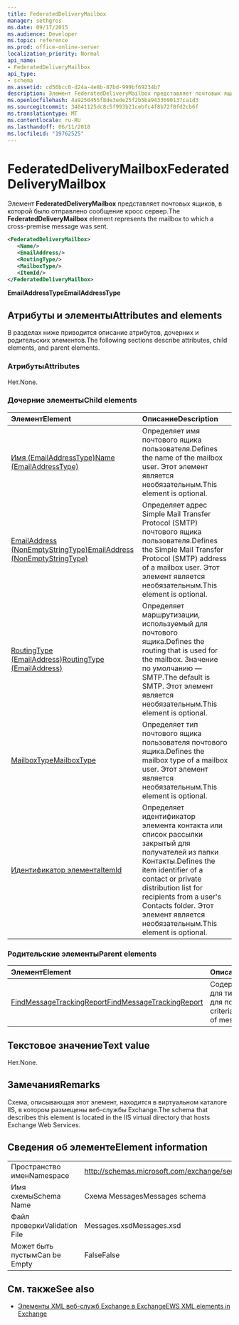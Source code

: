 ```yaml
---
title: FederatedDeliveryMailbox
manager: sethgros
ms.date: 09/17/2015
ms.audience: Developer
ms.topic: reference
ms.prod: office-online-server
localization_priority: Normal
api_name:
- FederatedDeliveryMailbox
api_type:
- schema
ms.assetid: cd56bcc0-d24a-4e8b-87bd-999bf69234b7
description: Элемент FederatedDeliveryMailbox представляет почтовых ящиков, в которой было отправлено сообщение кросс сервер.
ms.openlocfilehash: 4a9250455f8de3ede25f2b5ba9433690137ca1d3
ms.sourcegitcommit: 34041125dc8c5f993b21cebfc4f8b72f0fd2cb6f
ms.translationtype: MT
ms.contentlocale: ru-RU
ms.lasthandoff: 06/11/2018
ms.locfileid: "19762525"
---
```

# <a name="federateddeliverymailbox"></a><span data-ttu-id="af345-103">FederatedDeliveryMailbox</span><span class="sxs-lookup"><span data-stu-id="af345-103">FederatedDeliveryMailbox</span></span>

<span data-ttu-id="af345-104">Элемент **FederatedDeliveryMailbox** представляет почтовых ящиков, в которой было отправлено сообщение кросс сервер.</span><span class="sxs-lookup"><span data-stu-id="af345-104">The **FederatedDeliveryMailbox** element represents the mailbox to which a cross-premise message was sent.</span></span> 
  
```XML
<FederatedDeliveryMailbox>
   <Name/>
   <EmailAddress/>
   <RoutingType/>
   <MailboxType/>
   <ItemId/>
</FederatedDeliveryMailbox>
```

 <span data-ttu-id="af345-105">**EmailAddressType**</span><span class="sxs-lookup"><span data-stu-id="af345-105">**EmailAddressType**</span></span>
## <a name="attributes-and-elements"></a><span data-ttu-id="af345-106">Атрибуты и элементы</span><span class="sxs-lookup"><span data-stu-id="af345-106">Attributes and elements</span></span>

<span data-ttu-id="af345-107">В разделах ниже приводится описание атрибутов, дочерних и родительских элементов.</span><span class="sxs-lookup"><span data-stu-id="af345-107">The following sections describe attributes, child elements, and parent elements.</span></span>
  
### <a name="attributes"></a><span data-ttu-id="af345-108">Атрибуты</span><span class="sxs-lookup"><span data-stu-id="af345-108">Attributes</span></span>

<span data-ttu-id="af345-109">Нет.</span><span class="sxs-lookup"><span data-stu-id="af345-109">None.</span></span>
  
### <a name="child-elements"></a><span data-ttu-id="af345-110">Дочерние элементы</span><span class="sxs-lookup"><span data-stu-id="af345-110">Child elements</span></span>

|<span data-ttu-id="af345-111">**Элемент**</span><span class="sxs-lookup"><span data-stu-id="af345-111">**Element**</span></span>|<span data-ttu-id="af345-112">**Описание**</span><span class="sxs-lookup"><span data-stu-id="af345-112">**Description**</span></span>|
|:-----|:-----|
|[<span data-ttu-id="af345-113">Имя (EmailAddressType)</span><span class="sxs-lookup"><span data-stu-id="af345-113">Name (EmailAddressType)</span></span>](name-emailaddresstype.md) <br/> |<span data-ttu-id="af345-114">Определяет имя почтового ящика пользователя.</span><span class="sxs-lookup"><span data-stu-id="af345-114">Defines the name of the mailbox user.</span></span> <span data-ttu-id="af345-115">Этот элемент является необязательным.</span><span class="sxs-lookup"><span data-stu-id="af345-115">This element is optional.</span></span>  <br/> |
|[<span data-ttu-id="af345-116">EmailAddress (NonEmptyStringType)</span><span class="sxs-lookup"><span data-stu-id="af345-116">EmailAddress (NonEmptyStringType)</span></span>](emailaddress-nonemptystringtype.md) <br/> |<span data-ttu-id="af345-117">Определяет адрес Simple Mail Transfer Protocol (SMTP) почтового ящика пользователя.</span><span class="sxs-lookup"><span data-stu-id="af345-117">Defines the Simple Mail Transfer Protocol (SMTP) address of a mailbox user.</span></span> <span data-ttu-id="af345-118">Этот элемент является необязательным.</span><span class="sxs-lookup"><span data-stu-id="af345-118">This element is optional.</span></span>  <br/> |
|[<span data-ttu-id="af345-119">RoutingType (EmailAddress)</span><span class="sxs-lookup"><span data-stu-id="af345-119">RoutingType (EmailAddress)</span></span>](routingtype-emailaddress.md) <br/> |<span data-ttu-id="af345-120">Определяет маршрутизации, используемый для почтового ящика.</span><span class="sxs-lookup"><span data-stu-id="af345-120">Defines the routing that is used for the mailbox.</span></span> <span data-ttu-id="af345-121">Значение по умолчанию — SMTP.</span><span class="sxs-lookup"><span data-stu-id="af345-121">The default is SMTP.</span></span> <span data-ttu-id="af345-122">Этот элемент является необязательным.</span><span class="sxs-lookup"><span data-stu-id="af345-122">This element is optional.</span></span>  <br/> |
|[<span data-ttu-id="af345-123">MailboxType</span><span class="sxs-lookup"><span data-stu-id="af345-123">MailboxType</span></span>](mailboxtype.md) <br/> |<span data-ttu-id="af345-124">Определяет тип почтового ящика пользователя почтового ящика.</span><span class="sxs-lookup"><span data-stu-id="af345-124">Defines the mailbox type of a mailbox user.</span></span> <span data-ttu-id="af345-125">Этот элемент является необязательным.</span><span class="sxs-lookup"><span data-stu-id="af345-125">This element is optional.</span></span>  <br/> |
|[<span data-ttu-id="af345-126">Идентификатор элемента</span><span class="sxs-lookup"><span data-stu-id="af345-126">ItemId</span></span>](itemid.md) <br/> |<span data-ttu-id="af345-127">Определяет идентификатор элемента контакта или список рассылки закрытый для получателей из папки Контакты.</span><span class="sxs-lookup"><span data-stu-id="af345-127">Defines the item identifier of a contact or private distribution list for recipients from a user's Contacts folder.</span></span> <span data-ttu-id="af345-128">Этот элемент является необязательным.</span><span class="sxs-lookup"><span data-stu-id="af345-128">This element is optional.</span></span>  <br/> |
   
### <a name="parent-elements"></a><span data-ttu-id="af345-129">Родительские элементы</span><span class="sxs-lookup"><span data-stu-id="af345-129">Parent elements</span></span>

|<span data-ttu-id="af345-130">**Элемент**</span><span class="sxs-lookup"><span data-stu-id="af345-130">**Element**</span></span>|<span data-ttu-id="af345-131">**Описание**</span><span class="sxs-lookup"><span data-stu-id="af345-131">**Description**</span></span>|
|:-----|:-----|
|[<span data-ttu-id="af345-132">FindMessageTrackingReport</span><span class="sxs-lookup"><span data-stu-id="af345-132">FindMessageTrackingReport</span></span>](findmessagetrackingreport.md) <br/> |<span data-ttu-id="af345-133">Содержит критерии для типов сообщений для поиска.</span><span class="sxs-lookup"><span data-stu-id="af345-133">Contains criteria for the types of messages to find.</span></span>  <br/> |
   
## <a name="text-value"></a><span data-ttu-id="af345-134">Текстовое значение</span><span class="sxs-lookup"><span data-stu-id="af345-134">Text value</span></span>

<span data-ttu-id="af345-135">Нет.</span><span class="sxs-lookup"><span data-stu-id="af345-135">None.</span></span>
  
## <a name="remarks"></a><span data-ttu-id="af345-136">Замечания</span><span class="sxs-lookup"><span data-stu-id="af345-136">Remarks</span></span>

<span data-ttu-id="af345-137">Схема, описывающая этот элемент, находится в виртуальном каталоге IIS, в котором размещены веб-службы Exchange.</span><span class="sxs-lookup"><span data-stu-id="af345-137">The schema that describes this element is located in the IIS virtual directory that hosts Exchange Web Services.</span></span>
  
## <a name="element-information"></a><span data-ttu-id="af345-138">Сведения об элементе</span><span class="sxs-lookup"><span data-stu-id="af345-138">Element information</span></span>

|||
|:-----|:-----|
|<span data-ttu-id="af345-139">Пространство имен</span><span class="sxs-lookup"><span data-stu-id="af345-139">Namespace</span></span>  <br/> |http://schemas.microsoft.com/exchange/services/2006/messages  <br/> |
|<span data-ttu-id="af345-140">Имя схемы</span><span class="sxs-lookup"><span data-stu-id="af345-140">Schema Name</span></span>  <br/> |<span data-ttu-id="af345-141">Схема Messages</span><span class="sxs-lookup"><span data-stu-id="af345-141">Messages schema</span></span>  <br/> |
|<span data-ttu-id="af345-142">Файл проверки</span><span class="sxs-lookup"><span data-stu-id="af345-142">Validation File</span></span>  <br/> |<span data-ttu-id="af345-143">Messages.xsd</span><span class="sxs-lookup"><span data-stu-id="af345-143">Messages.xsd</span></span>  <br/> |
|<span data-ttu-id="af345-144">Может быть пустым</span><span class="sxs-lookup"><span data-stu-id="af345-144">Can be Empty</span></span>  <br/> |<span data-ttu-id="af345-145">False</span><span class="sxs-lookup"><span data-stu-id="af345-145">False</span></span>  <br/> |
   
## <a name="see-also"></a><span data-ttu-id="af345-146">См. также</span><span class="sxs-lookup"><span data-stu-id="af345-146">See also</span></span>



- [<span data-ttu-id="af345-147">Элементы XML веб-служб Exchange в Exchange</span><span class="sxs-lookup"><span data-stu-id="af345-147">EWS XML elements in Exchange</span></span>](ews-xml-elements-in-exchange.md)

